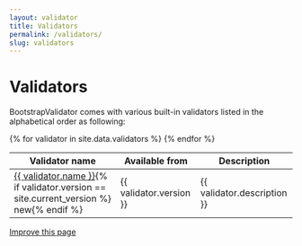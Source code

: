 ```yaml
---
layout: validator
title: Validators
permalink: /validators/
slug: validators
---
```


# Validators

BootstrapValidator comes with various built-in validators listed in the alphabetical order as following:

<table>
    <thead>
        <tr>
            <th>Validator name</th>
            <th>Available from</th>
            <th>Description</th>
        </tr>
    </thead>
    <tbody>
    {% for validator in site.data.validators %}
        <tr>
            <td><a href="/validators/{{ validator.slug }}/">{{ validator.name }}</a>{% if validator.version == site.current_version %} <label class="label label-success pull-right">new</label>{% endif %}</td>
            <td>{{ validator.version }}</td>
            <td>{{ validator.description }}</td>
        </tr>
    {% endfor %}
    </tbody>
</table>

<a href="{{ site.repository.docs_edit }}/validators.md" class="btn btn-info">Improve this page</a>